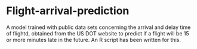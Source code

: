 # Flight-arrival-prediction
A model trained with public data sets concerning the arrival and delay time of flightd, obtained from the US DOT website to predict if a flight will be 15 or more minutes late in the future. An R script has been written for this. 
